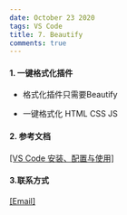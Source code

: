 ```yaml
---
date: October 23 2020
tags: VS Code
title: 7. Beautify
comments: true
---
```


#### 1. 一键格式化插件

- 格式化插件只需要Beautify

- 一键格式化 HTML CSS JS

#### 2. 参考文档

[[VS Code 安装、配置与使用]](https://web-oyster.github.io/2020/10/23/VSCode/Tutorial/VS%20Code%E5%AE%89%E8%A3%85%E3%80%81%E9%85%8D%E7%BD%AE%E4%B8%8E%E4%BD%BF%E7%94%A8/)

#### 3.联系方式

[[Email]](yuanmin8888@outlook.com)
